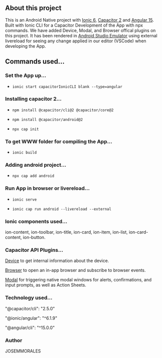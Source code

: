 ## About this project

This is an Android Native project with [Ionic 6](https://ionicframework.com/), [Capacitor 2](https://capacitorjs.com/) and [Angular 15](https://angular.io/guide/update-to-version-15). Built with Ionic CLI for a Capacitor Development of the App with npx commands. We have added Device, Modal, and Browser offical plugins on this project. It has been rendered in [Android Studio Emulator](https://developer.android.com/studio/run/emulator) using external livereload for seeing any change applied in our editor (VSCode) when developing the App.

## Commands used...

### Set the App up...

- `ionic start capacitorIonicCLI blank --type=angular`

### Installing capacitor 2...

- `npm install @capacitor/cli@2 @capacitor/core@2`

- `npm install @capacitor/android@2`

- `npx cap init`

### To get WWW folder for compiling the App...

- `ionic build`

### Adding android project...

- `npx cap add android`

### Run App in browser or livereload...

- `ionic serve`

- `ionic cap run android --livereload --external`

### Ionic components used...

ion-content, ion-toolbar, ion-title, ion-card, ion-item, ion-list, ion-card-content, ion-button.

### Capacitor API Plugins...

[Device](https://capacitorjs.com/docs/apis/device) to get internal information about the device.

[Browser](https://capacitorjs.com/docs/apis/browser) to open an in-app browser and subscribe to browser events.

[Modal](https://capacitorjs.com/docs/v2/apis/modals) for triggering native modal windows for alerts, confirmations, and input prompts, as well as Action Sheets.

### Technology used...

"@capacitor/cli": "2.5.0"
<br>

"@ionic/angular": "^6.1.9"
<br>

"@angular/cli": "^15.0.0"

### Author

JOSEMMORALES

